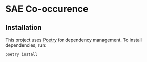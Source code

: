 # SAE Co-occurence

## Installation

This project uses [Poetry](https://python-poetry.org/) for dependency management. To install dependencies, run:

```
poetry install
```